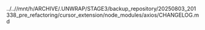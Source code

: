 ../..//mnt/h/ARCHIVE/.UNWRAP/STAGE3/backup_repository/20250803_201338_pre_refactoring/cursor_extension/node_modules/axios/CHANGELOG.md